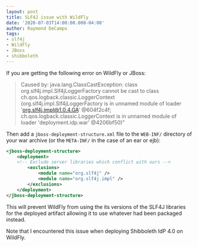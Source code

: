 ```yaml
---
layout: post
title: SLF4J issue with WildFly
date: '2020-07-03T14:00:00.000-04:00'
author: Raymond DeCampo
tags:
- slf4j
- WildFly
- JBoss
- shibboleth
---
```


If you are getting the following error on WildFly or JBoss:

> Caused by: java.lang.ClassCastException: class org.slf4j.impl.Slf4jLoggerFactory cannot be cast to class ch.qos.logback.classic.LoggerContext (org.slf4j.impl.Slf4jLoggerFactory is in unnamed module of loader 'org.slf4j.impl@1.0.4.GA' @604f2c4f; ch.qos.logback.classic.LoggerContext is in unnamed module of loader 'deployment.idp.war' @4206bf50)"

Then add a `jboss-deployment-structure.xml` file to the `WEB-INF/` directory of your war archive (or the `META-INF/` in the case of an ear or ejb):

```xml
<jboss-deployment-structure>
    <deployment>
    <!-- Exclude server libraries which conflict with ours -->
        <exclusions>
            <module name="org.slf4j" />
            <module name="org.slf4j.impl" />
        </exclusions>
    </deployment>
</jboss-deployment-structure>
```

This will prevent WildFly from using the its versions of the SLF4J libraries for the deployed artifact allowing it to use whatever had been packaged instead.

Note that I encountered this issue when deploying Shibboleth IdP 4.0 on WildFly.
